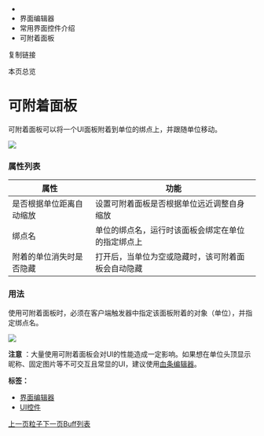   * [](/)
  * 界面编辑器
  * 常用界面控件介绍
  * 可附着面板

复制链接

本页总览

# 可附着面板

可附着面板可以将一个UI面板附着到单位的绑点上，并跟随单位移动。

![](/assets/images/AttachablePanel-c4e62ee9b7c3df60ab953e7f8c63d36c.gif)

### 属性列表[​](/Manual/UIEditor/Components/AttachablePanel#属性列表 "属性列表的直接链接")

属性| 功能  
---|---  
是否根据单位距离自动缩放| 设置可附着面板是否根据单位远近调整自身缩放  
绑点名| 单位的绑点名，运行时该面板会绑定在单位的指定绑点上  
附着的单位消失时是否隐藏| 打开后，当单位为空或隐藏时，该可附着面板会自动隐藏  
  
### 用法[​](/Manual/UIEditor/Components/AttachablePanel#用法 "用法的直接链接")

使用可附着面板时，必须在客户端触发器中指定该面板附着的对象（单位），并指定绑点名。

![](/assets/images/AttachablePanelExample-6c4909513acf37ae1bd86ae4c183a1a1.png)

**注意**
：大量使用可附着面板会对UI的性能造成一定影响。如果想在单位头顶显示昵称、固定图片等不可交互且常显的UI，建议使用[血条编辑器](/Manual/HealthBarEditor/HealthBarEditor)。

**标签：**

  * [界面编辑器](/tags/界面编辑器)
  * [UI控件](/tags/ui控件)

[上一页粒子](/Manual/UIEditor/Components/UIParticle)[下一页Buff列表](/Manual/UIEditor/Components/BuffList)


